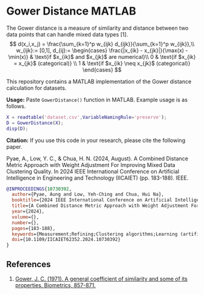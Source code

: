 # Gower Distance MATLAB
The Gower distance is a measure of similarity and distance between two data points that can handle mixed data types [1].
$$
d(x_i,x_j) = \frac{\sum_{k=1}^p w_{ijk} d_{ijk}}{\sum_{k=1}^p w_{ijk}},\\ w_{ijk}:= [0,1], d_{ij}:= 
\begin{cases}
\frac{|x_{ik} - x_{jk}|}{\max(x) - \min(x)} & \text{if $x_{ik}$ and $x_{jk}$ are numerical}\\
0 & \text{if $x_{ik} = x_{jk}$ (categorical)} \\
1 & \text{if $x_{ik} \neq x_{jk}$ (categorical)}
\end{cases}
$$

This repository contains a MATLAB implementation of the Gower distance calculation for datasets.

**Usage:** Paste `GowerDistance()` function in MATLAB. Example usage is as follows.
```m
X = readtable('dataset.csv',VariableNamingRule='preserve');
D = GowerDistance(X);
disp(D);
```

**Citation:** If you use this code in your research, please cite the following paper.

Pyae, A., Low, Y. C., & Chua, H. N. (2024, August). A Combined Distance Metric Approach with Weight Adjustment For Improving Mixed Data Clustering Quality. In 2024 IEEE International Conference on Artificial Intelligence in Engineering and Technology (IICAIET) (pp. 183-188). IEEE.

```bibtex
@INPROCEEDINGS{10730392,
  author={Pyae, Aung and Low, Yeh-Ching and Chua, Hui Na},
  booktitle={2024 IEEE International Conference on Artificial Intelligence in Engineering and Technology (IICAIET)}, 
  title={A Combined Distance Metric Approach with Weight Adjustment For Improving Mixed Data Clustering Quality}, 
  year={2024},
  volume={},
  number={},
  pages={183-188},
  keywords={Measurement;Refining;Clustering algorithms;Learning (artificial intelligence);Complexity theory;Optimization;Distance Metrics;Mixed Data;Hierarchical Clustering;Unsupervised Learning},
  doi={10.1109/IICAIET62352.2024.10730392}
}
```

## References
1. [Gower, J. C. (1971). A general coefficient of similarity and some of its properties. Biometrics, 857-871.](https://doi.org/10.2307/2528823)
